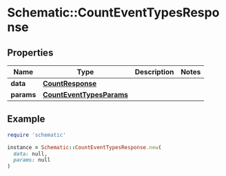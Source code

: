 # Schematic::CountEventTypesResponse

## Properties

| Name | Type | Description | Notes |
| ---- | ---- | ----------- | ----- |
| **data** | [**CountResponse**](CountResponse.md) |  |  |
| **params** | [**CountEventTypesParams**](CountEventTypesParams.md) |  |  |

## Example

```ruby
require 'schematic'

instance = Schematic::CountEventTypesResponse.new(
  data: null,
  params: null
)
```

